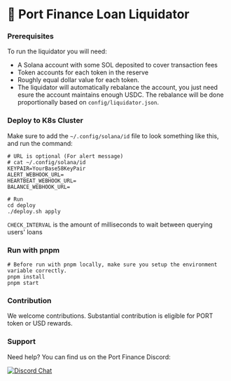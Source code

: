 # 💸 Port Finance Loan Liquidator

### Prerequisites

To run the liquidator you will need:

- A Solana account with some SOL deposited to cover transaction fees
- Token accounts for each token in the reserve
- Roughly equal dollar value for each token.
- The liquidator will automatically rebalance the account, you just need esure the account maintains enough USDC. The rebalance will be done proportionally based on `config/liquidator.json`.

### Deploy to K8s Cluster

Make sure to add the `~/.config/solana/id` file to look something like this, and run the command:

```
# URL is optional (For alert message)
# cat ~/.config/solana/id
KEYPAIR=YourBase58KeyPair
ALERT_WEBHOOK_URL=
HEARTBEAT_WEBHOOK_URL=
BALANCE_WEBHOOK_URL=

# Run
cd deploy
./deploy.sh apply
```

`CHECK_INTERVAL` is the amount of milliseconds to wait between querying users' loans

### Run with pnpm

```
# Before run with pnpm locally, make sure you setup the environment variable correctly.
pnpm install
pnpm start
```

### Contribution

We welcome contributions. Substantial contribution is eligible for PORT token or USD rewards.

### Support

Need help? You can find us on the Port Finance Discord:

[![Discord Chat](https://img.shields.io/discord/842990920081473586?color=blueviolet)](https://discord.gg/Yky8ZwdEN2)

